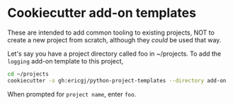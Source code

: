 # Cookiecutter add-on templates

These are intended to add common tooling to existing projects, NOT to create
a new project from scratch, although they *could* be used that way.

Let's say you have a project directory called foo in ~/projects. To add the
`logging` add-on template to this project,

```sh
cd ~/projects
cookiecutter -s gh:ericgj/python-project-templates --directory add-on
```

When prompted for `project name`, enter `foo`.


